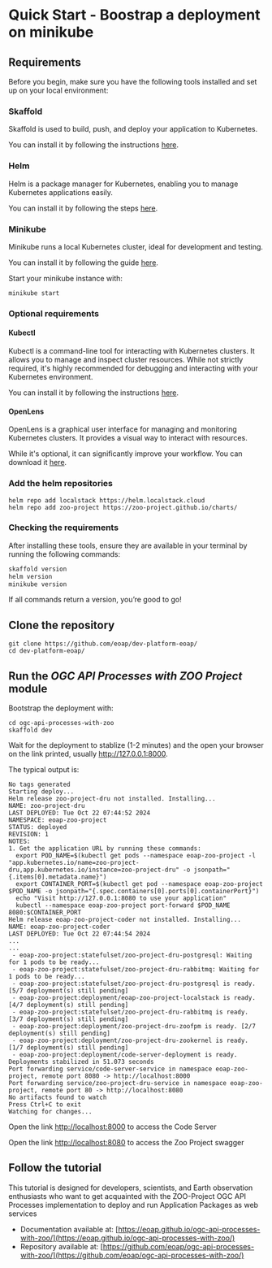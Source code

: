 # Quick Start - Boostrap a deployment on minikube

## Requirements

Before you begin, make sure you have the following tools installed and set up on your local environment:

### Skaffold

Skaffold is used to build, push, and deploy your application to Kubernetes. 

You can install it by following the instructions [here](https://skaffold.dev/docs/install/#standalone-binary).

### Helm

Helm is a package manager for Kubernetes, enabling you to manage Kubernetes applications easily. 

You can install it by following the steps [here](https://helm.sh/docs/intro/install/).

### Minikube

Minikube runs a local Kubernetes cluster, ideal for development and testing. 

You can install it by following the guide [here](https://minikube.sigs.k8s.io/docs/start).

Start your minikube instance with:

```
minikube start
```

### Optional requirements

#### Kubectl

Kubectl is a command-line tool for interacting with Kubernetes clusters. It allows you to manage and inspect cluster resources. While not strictly required, it's highly recommended for debugging and interacting with your Kubernetes environment.

You can install it by following the instructions [here](https://kubernetes.io/docs/tasks/tools/#kubectl).

#### OpenLens

OpenLens is a graphical user interface for managing and monitoring Kubernetes clusters. It provides a visual way to interact with resources. 

While it's optional, it can significantly improve your workflow. You can download it [here](https://github.com/MuhammedKalkan/OpenLens?tab=readme-ov-file#installation).

### Add the helm repositories

```
helm repo add localstack https://helm.localstack.cloud
helm repo add zoo-project https://zoo-project.github.io/charts/
```

### Checking the requirements

After installing these tools, ensure they are available in your terminal by running the following commands:

```bash
skaffold version
helm version
minikube version
```

If all commands return a version, you’re good to go!

## Clone the repository

```
git clone https://github.com/eoap/dev-platform-eoap/
cd dev-platform-eoap/
```

## Run the _OGC API Processes with ZOO Project_ module

Bootstrap the deployment with:
```
cd ogc-api-processes-with-zoo
skaffold dev
```
Wait for the deployment to stablize (1-2 minutes) and the open your browser on the link printed, usually http://127.0.0.1:8000.

The typical output is:

```
No tags generated
Starting deploy...
Helm release zoo-project-dru not installed. Installing...
NAME: zoo-project-dru
LAST DEPLOYED: Tue Oct 22 07:44:52 2024
NAMESPACE: eoap-zoo-project
STATUS: deployed
REVISION: 1
NOTES:
1. Get the application URL by running these commands:
  export POD_NAME=$(kubectl get pods --namespace eoap-zoo-project -l "app.kubernetes.io/name=zoo-project-dru,app.kubernetes.io/instance=zoo-project-dru" -o jsonpath="{.items[0].metadata.name}")
  export CONTAINER_PORT=$(kubectl get pod --namespace eoap-zoo-project $POD_NAME -o jsonpath="{.spec.containers[0].ports[0].containerPort}")
  echo "Visit http://127.0.0.1:8080 to use your application"
  kubectl --namespace eoap-zoo-project port-forward $POD_NAME 8080:$CONTAINER_PORT
Helm release eoap-zoo-project-coder not installed. Installing...
NAME: eoap-zoo-project-coder
LAST DEPLOYED: Tue Oct 22 07:44:54 2024
...
...
 - eoap-zoo-project:statefulset/zoo-project-dru-postgresql: Waiting for 1 pods to be ready...
 - eoap-zoo-project:statefulset/zoo-project-dru-rabbitmq: Waiting for 1 pods to be ready...
 - eoap-zoo-project:statefulset/zoo-project-dru-postgresql is ready. [5/7 deployment(s) still pending]
 - eoap-zoo-project:deployment/eoap-zoo-project-localstack is ready. [4/7 deployment(s) still pending]
 - eoap-zoo-project:statefulset/zoo-project-dru-rabbitmq is ready. [3/7 deployment(s) still pending]
 - eoap-zoo-project:deployment/zoo-project-dru-zoofpm is ready. [2/7 deployment(s) still pending]
 - eoap-zoo-project:deployment/zoo-project-dru-zookernel is ready. [1/7 deployment(s) still pending]
 - eoap-zoo-project:deployment/code-server-deployment is ready.
Deployments stabilized in 51.073 seconds
Port forwarding service/code-server-service in namespace eoap-zoo-project, remote port 8080 -> http://localhost:8000
Port forwarding service/zoo-project-dru-service in namespace eoap-zoo-project, remote port 80 -> http://localhost:8080
No artifacts found to watch
Press Ctrl+C to exit
Watching for changes...
```

Open the link [http://localhost:8000](http://localhost:8000) to access the Code Server

Open the link [http://localhost:8080](http://localhost:8080/swagger-ui/oapip/) to access the Zoo Project swagger

## Follow the tutorial

This tutorial is designed for developers, scientists, and Earth observation enthusiasts who want to get acquainted with the ZOO-Project OGC API Processes implementation to deploy and run Application Packages as web services

* Documentation available at: [https://eoap.github.io/ogc-api-processes-with-zoo/](https://eoap.github.io/ogc-api-processes-with-zoo/)
* Repository available at: [https://github.com/eoap/ogc-api-processes-with-zoo/](https://github.com/eoap/ogc-api-processes-with-zoo/)
